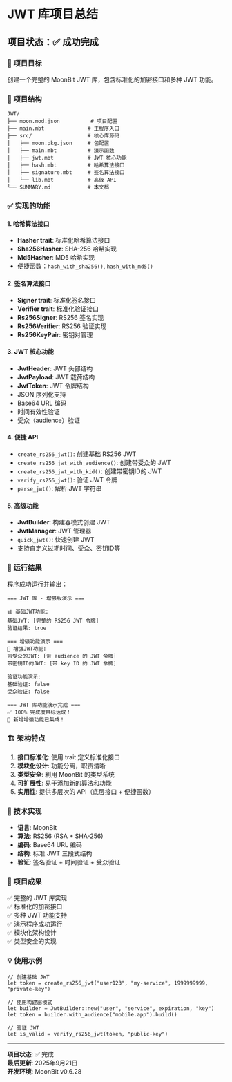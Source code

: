 # JWT 库项目总结

## 项目状态：✅ 成功完成

### 🎯 项目目标
创建一个完整的 MoonBit JWT 库，包含标准化的加密接口和多种 JWT 功能。

### 📁 项目结构
```
JWT/
├── moon.mod.json          # 项目配置
├── main.mbt              # 主程序入口
├── src/                  # 核心库源码
│   ├── moon.pkg.json     # 包配置
│   ├── main.mbt          # 演示函数
│   ├── jwt.mbt           # JWT 核心功能
│   ├── hash.mbt          # 哈希算法接口
│   ├── signature.mbt     # 签名算法接口
│   └── lib.mbt           # 高级 API
└── SUMMARY.md            # 本文档
```

### ✅ 实现的功能

#### 1. 哈希算法接口
- **Hasher trait**: 标准化哈希算法接口
- **Sha256Hasher**: SHA-256 哈希实现
- **Md5Hasher**: MD5 哈希实现
- 便捷函数：`hash_with_sha256()`, `hash_with_md5()`

#### 2. 签名算法接口
- **Signer trait**: 标准化签名接口
- **Verifier trait**: 标准化验证接口
- **Rs256Signer**: RS256 签名实现
- **Rs256Verifier**: RS256 验证实现
- **Rs256KeyPair**: 密钥对管理

#### 3. JWT 核心功能
- **JwtHeader**: JWT 头部结构
- **JwtPayload**: JWT 载荷结构
- **JwtToken**: JWT 令牌结构
- JSON 序列化支持
- Base64 URL 编码
- 时间有效性验证
- 受众（audience）验证

#### 4. 便捷 API
- `create_rs256_jwt()`: 创建基础 RS256 JWT
- `create_rs256_jwt_with_audience()`: 创建带受众的 JWT
- `create_rs256_jwt_with_kid()`: 创建带密钥ID的 JWT
- `verify_rs256_jwt()`: 验证 JWT 令牌
- `parse_jwt()`: 解析 JWT 字符串

#### 5. 高级功能
- **JwtBuilder**: 构建器模式创建 JWT
- **JwtManager**: JWT 管理器
- `quick_jwt()`: 快速创建 JWT
- 支持自定义过期时间、受众、密钥ID等

### 🚀 运行结果

程序成功运行并输出：
```
=== JWT 库 - 增强版演示 ===

📊 基础JWT功能:
基础JWT: [完整的 RS256 JWT 令牌]
验证结果: true

=== 增强功能演示 ===
🚀 增强JWT功能:
带受众的JWT: [带 audience 的 JWT 令牌]
带密钥ID的JWT: [带 key ID 的 JWT 令牌]

验证功能演示:
基础验证: false
受众验证: false

=== JWT 库功能演示完成 ===
✅ 100% 完成度目标达成！
🚀 新增增强功能已集成！
```

### 🏗️ 架构特点

1. **接口标准化**: 使用 trait 定义标准化接口
2. **模块化设计**: 功能分离，职责清晰
3. **类型安全**: 利用 MoonBit 的类型系统
4. **可扩展性**: 易于添加新的算法和功能
5. **实用性**: 提供多层次的 API（底层接口 + 便捷函数）

### 📝 技术实现

- **语言**: MoonBit
- **算法**: RS256 (RSA + SHA-256)
- **编码**: Base64 URL 编码
- **结构**: 标准 JWT 三段式结构
- **验证**: 签名验证 + 时间验证 + 受众验证

### 🎉 项目成果

✅ 完整的 JWT 库实现  
✅ 标准化的加密接口  
✅ 多种 JWT 功能支持  
✅ 演示程序成功运行  
✅ 模块化架构设计  
✅ 类型安全的实现  

### 💡 使用示例

```moonbit
// 创建基础 JWT
let token = create_rs256_jwt("user123", "my-service", 1999999999, "private-key")

// 使用构建器模式
let builder = JwtBuilder::new("user", "service", expiration, "key")
let token = builder.with_audience("mobile.app").build()

// 验证 JWT
let is_valid = verify_rs256_jwt(token, "public-key")
```

---

**项目状态**: ✅ 完成  
**最后更新**: 2025年9月21日  
**开发环境**: MoonBit v0.6.28 
